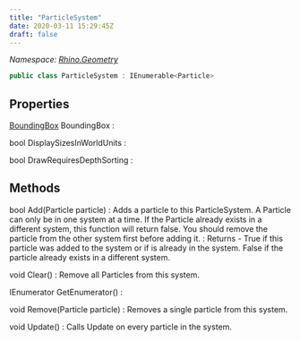 ```yaml
---
title: "ParticleSystem"
date: 2020-03-11 15:29:45Z
draft: false
---
```


*Namespace: [Rhino.Geometry](../)*

```cs
public class ParticleSystem : IEnumerable<Particle>
```
## Properties

[BoundingBox](/rhinocommon/rhino/geometry/boundingbox/) BoundingBox
: 

bool DisplaySizesInWorldUnits
: 

bool DrawRequiresDepthSorting
: 
## Methods

bool Add(Particle particle)
: Adds a particle to this ParticleSystem. A Particle can only be in one system
     at a time.  If the Particle already exists in a different system, this function
     will return false. You should remove the particle from the other system first
     before adding it.
: Returns - True if this particle was added to the system or if is already in the system.
     False if the particle already exists in a different system.

void Clear()
: Remove all Particles from this system.

IEnumerator<Particle> GetEnumerator()
: 

void Remove(Particle particle)
: Removes a single particle from this system.

void Update()
: Calls Update on every particle in the system.
